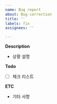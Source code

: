 ```yaml
---
name: Bug report
about: Bug correction
title: ''
labels: fix
assignees: ''

---
```


**Description**
- 상황 설명

**Todo**
- [ ] 체크 리스트

**ETC**
- 기타 사항
